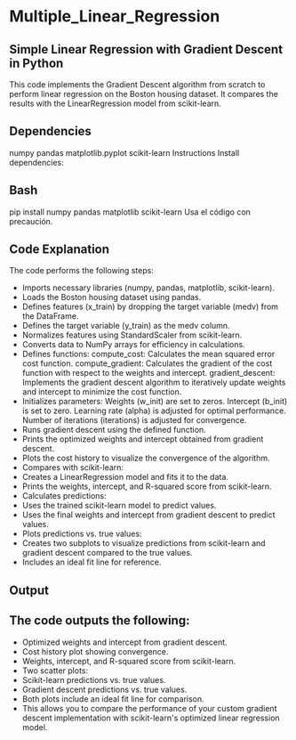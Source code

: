 # Multiple_Linear_Regression

## Simple Linear Regression with Gradient Descent in Python
This code implements the Gradient Descent algorithm from scratch to perform linear regression on the Boston housing dataset. It compares the results with the LinearRegression model from scikit-learn.

## Dependencies
numpy
pandas
matplotlib.pyplot
scikit-learn
Instructions
Install dependencies:

## Bash
pip install numpy pandas matplotlib scikit-learn
Usa el código con precaución.

## Code Explanation
The code performs the following steps:

* Imports necessary libraries (numpy, pandas, matplotlib, scikit-learn).
* Loads the Boston housing dataset using pandas.
* Defines features (x_train) by dropping the target variable (medv) from the DataFrame.
* Defines the target variable (y_train) as the medv column.
* Normalizes features using StandardScaler from scikit-learn.
* Converts data to NumPy arrays for efficiency in calculations.
* Defines functions:
compute_cost: Calculates the mean squared error cost function.
compute_gradient: Calculates the gradient of the cost function with respect to the weights and intercept.
gradient_descent: Implements the gradient descent algorithm to iteratively update weights and intercept to minimize the cost function.
* Initializes parameters:
Weights (w_init) are set to zeros.
Intercept (b_init) is set to zero.
Learning rate (alpha) is adjusted for optimal performance.
Number of iterations (iterations) is adjusted for convergence.
* Runs gradient descent using the defined function.
* Prints the optimized weights and intercept obtained from gradient descent.
* Plots the cost history to visualize the convergence of the algorithm.
* Compares with scikit-learn:
* Creates a LinearRegression model and fits it to the data.
* Prints the weights, intercept, and R-squared score from scikit-learn.
* Calculates predictions:
* Uses the trained scikit-learn model to predict values.
* Uses the final weights and intercept from gradient descent to predict values.
* Plots predictions vs. true values:
* Creates two subplots to visualize predictions from scikit-learn and gradient descent compared to the true values.
* Includes an ideal fit line for reference.

## Output

## The code outputs the following:

* Optimized weights and intercept from gradient descent.
* Cost history plot showing convergence.
* Weights, intercept, and R-squared score from scikit-learn.
* Two scatter plots:
* Scikit-learn predictions vs. true values.
* Gradient descent predictions vs. true values.
* Both plots include an ideal fit line for comparison.
* This allows you to compare the performance of your custom gradient descent implementation with scikit-learn's optimized linear regression model.
